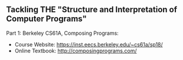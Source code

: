 ## Tackling THE "Structure and Interpretation of Computer Programs"

Part 1: Berkeley CS61A, Composing Programs:
- Course Website: https://inst.eecs.berkeley.edu/~cs61a/sp18/
- Online Textbook: http://composingprograms.com/

